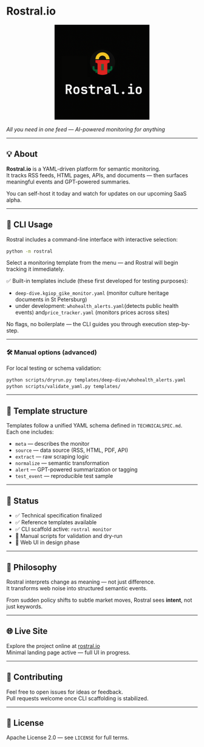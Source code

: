# Rostral.io

<p align="center">
  <img src="assets/readme-logo.png" width="250" alt="Rostral Logo">
</p>

_All you need in one feed — AI-powered monitoring for anything_

---

## 💡 About

**Rostral.io** is a YAML-driven platform for semantic monitoring.  
It tracks RSS feeds, HTML pages, APIs, and documents — then surfaces meaningful events and GPT-powered summaries.

You can self-host it today and watch for updates on our upcoming SaaS alpha.

---

## 🧪 CLI Usage

Rostral includes a command-line interface with interactive selection:

```bash
python -m rostral
```

Select a monitoring template from the menu — and Rostral will begin tracking it immediately.

✅ Built-in templates include (these first developed for testing purposes):

- `deep-dive.kgiop_gike_monitor.yaml` (monitor culture heritage documents in St Petersburg)
- under development: `whohealth_alerts.yaml`(detects public health events) and`price_tracker.yaml` (monitors prices across sites)

No flags, no boilerplate — the CLI guides you through execution step-by-step.

---

### 🛠️ Manual options (advanced)

For local testing or schema validation:

```bash
python scripts/dryrun.py templates/deep-dive/whohealth_alerts.yaml
python scripts/validate_yaml.py templates/
```

---

## 📘 Template structure

Templates follow a unified YAML schema defined in `TECHNICALSPEC.md`.  
Each one includes:

- `meta` — describes the monitor  
- `source` — data source (RSS, HTML, PDF, API)  
- `extract` — raw scraping logic  
- `normalize` — semantic transformation  
- `alert` — GPT-powered summarization or tagging  
- `test_event` — reproducible test sample

---

## 📍 Status

- ✅ Technical specification finalized  
- ✅ Reference templates available  
- ✅ CLI scaffold active: `rostral monitor`  
- 🧪 Manual scripts for validation and dry-run  
- 🚧 Web UI in design phase  

---

## 🧠 Philosophy

Rostral interprets change as meaning — not just difference.  
It transforms web noise into structured semantic events.

From sudden policy shifts to subtle market moves, Rostral sees **intent**, not just keywords.

---

## 🌐 Live Site

Explore the project online at [rostral.io](https://rostral.io)  
Minimal landing page active — full UI in progress.

---

## 🤝 Contributing

Feel free to open issues for ideas or feedback.  
Pull requests welcome once CLI scaffolding is stabilized.

---

## 📄 License

Apache License 2.0 — see `LICENSE` for full terms.
```
